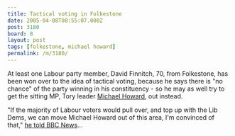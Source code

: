 ```yaml
---
title: Tactical voting in Folkestone
date: 2005-04-08T08:55:07.000Z
post: 3180
board: 8
layout: post
tags: [folkestone, michael howard]
permalink: /m/3180/
---
```

At least one Labour party member, David Finnitch, 70, from Folkestone, has been won over to the idea of tactical voting, because he says there is "no chance" of the party winning in his constituency - so he may as well try to get the sitting MP, Tory leader <a href="/wiki/michael+howard">Michael Howard</a>, out instead.

"If the majority of Labour voters would pull over, and top up with the Lib Dems, we can move Michael Howard out of this area, I'm convinced of that," <a href="http://news.bbc.co.uk/2/hi/uk_news/politics/vote_2005/frontpage/4421237.stm">he told BBC News</a>...

